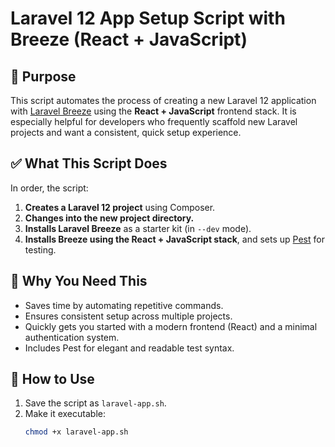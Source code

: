 # Laravel 12 App Setup Script with Breeze (React + JavaScript)

## 📌 Purpose

This script automates the process of creating a new Laravel 12 application with [Laravel Breeze](https://laravel.com/docs/12.x/starter-kits#laravel-breeze) using the **React + JavaScript** frontend stack. It is especially helpful for developers who frequently scaffold new Laravel projects and want a consistent, quick setup experience.

## ✅ What This Script Does

In order, the script:

1. **Creates a Laravel 12 project** using Composer.
2. **Changes into the new project directory.**
3. **Installs Laravel Breeze** as a starter kit (in `--dev` mode).
4. **Installs Breeze using the React + JavaScript stack**, and sets up [Pest](https://pestphp.com) for testing.

## 🚀 Why You Need This

- Saves time by automating repetitive commands.
- Ensures consistent setup across multiple projects.
- Quickly gets you started with a modern frontend (React) and a minimal authentication system.
- Includes Pest for elegant and readable test syntax.

## 📂 How to Use

1. Save the script as `laravel-app.sh`.
2. Make it executable:
   ```bash
   chmod +x laravel-app.sh
